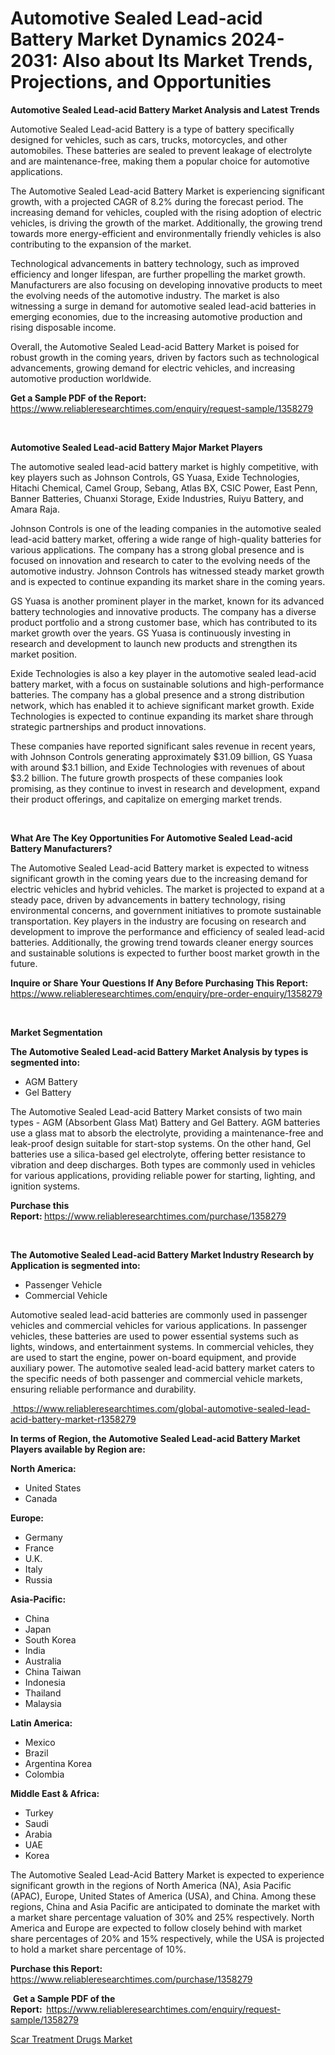 <p><h1>Automotive Sealed Lead-acid Battery Market Dynamics 2024-2031: Also about Its Market Trends, Projections, and Opportunities</h1></p><p><strong>Automotive Sealed Lead-acid Battery Market Analysis and Latest Trends</strong></p>
<p><p>Automotive Sealed Lead-acid Battery is a type of battery specifically designed for vehicles, such as cars, trucks, motorcycles, and other automobiles. These batteries are sealed to prevent leakage of electrolyte and are maintenance-free, making them a popular choice for automotive applications.</p><p>The Automotive Sealed Lead-acid Battery Market is experiencing significant growth, with a projected CAGR of 8.2% during the forecast period. The increasing demand for vehicles, coupled with the rising adoption of electric vehicles, is driving the growth of the market. Additionally, the growing trend towards more energy-efficient and environmentally friendly vehicles is also contributing to the expansion of the market.</p><p>Technological advancements in battery technology, such as improved efficiency and longer lifespan, are further propelling the market growth. Manufacturers are also focusing on developing innovative products to meet the evolving needs of the automotive industry. The market is also witnessing a surge in demand for automotive sealed lead-acid batteries in emerging economies, due to the increasing automotive production and rising disposable income.</p><p>Overall, the Automotive Sealed Lead-acid Battery Market is poised for robust growth in the coming years, driven by factors such as technological advancements, growing demand for electric vehicles, and increasing automotive production worldwide.</p></p>
<p><strong>Get a Sample PDF of the Report:&nbsp;</strong> <a href="https://www.reliableresearchtimes.com/enquiry/request-sample/1358279">https://www.reliableresearchtimes.com/enquiry/request-sample/1358279</a></p>
<p>&nbsp;</p>
<p><strong>Automotive Sealed Lead-acid Battery Major Market Players</strong></p>
<p><p>The automotive sealed lead-acid battery market is highly competitive, with key players such as Johnson Controls, GS Yuasa, Exide Technologies, Hitachi Chemical, Camel Group, Sebang, Atlas BX, CSIC Power, East Penn, Banner Batteries, Chuanxi Storage, Exide Industries, Ruiyu Battery, and Amara Raja.</p><p>Johnson Controls is one of the leading companies in the automotive sealed lead-acid battery market, offering a wide range of high-quality batteries for various applications. The company has a strong global presence and is focused on innovation and research to cater to the evolving needs of the automotive industry. Johnson Controls has witnessed steady market growth and is expected to continue expanding its market share in the coming years.</p><p>GS Yuasa is another prominent player in the market, known for its advanced battery technologies and innovative products. The company has a diverse product portfolio and a strong customer base, which has contributed to its market growth over the years. GS Yuasa is continuously investing in research and development to launch new products and strengthen its market position.</p><p>Exide Technologies is also a key player in the automotive sealed lead-acid battery market, with a focus on sustainable solutions and high-performance batteries. The company has a global presence and a strong distribution network, which has enabled it to achieve significant market growth. Exide Technologies is expected to continue expanding its market share through strategic partnerships and product innovations.</p><p>These companies have reported significant sales revenue in recent years, with Johnson Controls generating approximately $31.09 billion, GS Yuasa with around $3.1 billion, and Exide Technologies with revenues of about $3.2 billion. The future growth prospects of these companies look promising, as they continue to invest in research and development, expand their product offerings, and capitalize on emerging market trends.</p></p>
<p>&nbsp;</p>
<p><strong>What Are The Key Opportunities For Automotive Sealed Lead-acid Battery Manufacturers?</strong></p>
<p><p>The Automotive Sealed Lead-acid Battery market is expected to witness significant growth in the coming years due to the increasing demand for electric vehicles and hybrid vehicles. The market is projected to expand at a steady pace, driven by advancements in battery technology, rising environmental concerns, and government initiatives to promote sustainable transportation. Key players in the industry are focusing on research and development to improve the performance and efficiency of sealed lead-acid batteries. Additionally, the growing trend towards cleaner energy sources and sustainable solutions is expected to further boost market growth in the future.</p></p>
<p><strong>Inquire or Share Your Questions If Any Before Purchasing This Report:</strong> <a href="https://www.reliableresearchtimes.com/enquiry/pre-order-enquiry/1358279">https://www.reliableresearchtimes.com/enquiry/pre-order-enquiry/1358279</a></p>
<p>&nbsp;</p>
<p><strong>Market Segmentation</strong></p>
<p><strong>The Automotive Sealed Lead-acid Battery Market Analysis by types is segmented into:</strong></p>
<p><ul><li>AGM Battery</li><li>Gel Battery</li></ul></p>
<p><p>The Automotive Sealed Lead-acid Battery Market consists of two main types - AGM (Absorbent Glass Mat) Battery and Gel Battery. AGM batteries use a glass mat to absorb the electrolyte, providing a maintenance-free and leak-proof design suitable for start-stop systems. On the other hand, Gel batteries use a silica-based gel electrolyte, offering better resistance to vibration and deep discharges. Both types are commonly used in vehicles for various applications, providing reliable power for starting, lighting, and ignition systems.</p></p>
<p><strong>Purchase this Report:&nbsp;</strong><a href="https://www.reliableresearchtimes.com/purchase/1358279">https://www.reliableresearchtimes.com/purchase/1358279</a></p>
<p>&nbsp;</p>
<p><strong>The Automotive Sealed Lead-acid Battery Market Industry Research by Application is segmented into:</strong></p>
<p><ul><li>Passenger Vehicle</li><li>Commercial Vehicle</li></ul></p>
<p><p>Automotive sealed lead-acid batteries are commonly used in passenger vehicles and commercial vehicles for various applications. In passenger vehicles, these batteries are used to power essential systems such as lights, windows, and entertainment systems. In commercial vehicles, they are used to start the engine, power on-board equipment, and provide auxiliary power. The automotive sealed lead-acid battery market caters to the specific needs of both passenger and commercial vehicle markets, ensuring reliable performance and durability.</p></p>
<p><a href="https://www.reliableresearchtimes.com/global-automotive-sealed-lead-acid-battery-market-r1358279">&nbsp;https://www.reliableresearchtimes.com/global-automotive-sealed-lead-acid-battery-market-r1358279</a></p>
<p><strong>In terms of Region, the Automotive Sealed Lead-acid Battery Market Players available by Region are:</strong></p>
<p>
    <p> <strong> North America: </strong>
        <ul>
            <li>United States</li>
            <li>Canada</li>
        </ul>
        </p> 
    <p> <strong> Europe: </strong>
        <ul>
            <li>Germany</li>
            <li>France</li>
            <li>U.K.</li>
            <li>Italy</li>
            <li>Russia</li>
        </ul>
        </p> 
    <p> <strong> Asia-Pacific: </strong>
        <ul>
            <li>China</li>
            <li>Japan</li>
            <li>South Korea</li>
            <li>India</li>
            <li>Australia</li>
            <li>China Taiwan</li>
            <li>Indonesia</li>
            <li>Thailand</li>
            <li>Malaysia</li>
        </ul>
        </p> 
    <p> <strong> Latin America: </strong>
        <ul>
            <li>Mexico</li>
            <li>Brazil</li>
            <li>Argentina Korea</li>
            <li>Colombia</li>
        </ul>
        </p> 
    <p> <strong> Middle East & Africa: </strong>
        <ul>
            <li>Turkey</li>
            <li>Saudi</li>
            <li>Arabia</li>
            <li>UAE</li>
            <li>Korea</li>
        </ul>
    </p>
    </p>
<p><p>The Automotive Sealed Lead-Acid Battery Market is expected to experience significant growth in the regions of North America (NA), Asia Pacific (APAC), Europe, United States of America (USA), and China. Among these regions, China and Asia Pacific are anticipated to dominate the market with a market share percentage valuation of 30% and 25% respectively. North America and Europe are expected to follow closely behind with market share percentages of 20% and 15% respectively, while the USA is projected to hold a market share percentage of 10%.</p></p>
<p><strong>Purchase this Report: </strong><a href="https://www.reliableresearchtimes.com/purchase/1358279">https://www.reliableresearchtimes.com/purchase/1358279</a></p>
<p>&nbsp;<strong>Get a Sample PDF of the Report:&nbsp;&nbsp;</strong><a href="https://www.reliableresearchtimes.com/enquiry/request-sample/1358279">https://www.reliableresearchtimes.com/enquiry/request-sample/1358279</a></p>
<p><strong></strong></p>
<p><p><a href="https://github.com/rontaybrewer02024/Market-Research-Report-List-1/blob/main/scar-treatment-drugs-market.md">Scar Treatment Drugs Market</a></p></p>